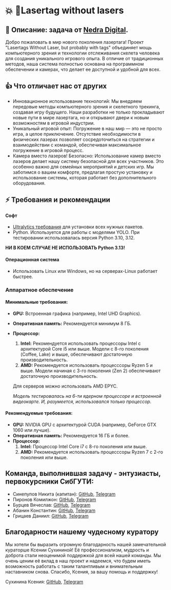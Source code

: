 #  💥 🔫Lasertag without lasers    
    
## 📝 **Описание:** задача от [Nedra Digital](https://nedra.digital).     
    
Добро пожаловать в мир нового поколения лазертага! Проект "Lasertags Without Laser, but probably with tags" объединяет мощь компьютерного зрения и технологии отслеживания скелета человека для создания уникального игрового опыта. В отличие от традиционных методов, наша система полностью основана на программном обеспечении и камерах, что делает ее доступной и удобной для всех.    
  
## 👍 **Что отличает нас от других**    
- Инновационное использование технологий: Мы внедряем передовые методы компьютерного зрения и скелетного трекинга, создавая игру будущего. Наши разработки не только прокладывают новые пути в мире лазертага, но и открывают двери к новым возможностям в игровой индустрии.  
- Уникальный игровой опыт: Погружение в наш мир — это не просто игра, а целое приключение. Отсутствие необходимости в физических лазерах позволяет сосредоточиться на стратегии и взаимодействии с командой, обеспечивая максимальное погружение в игровой процесс.  
- Камера вместо лазеров! Безопасно: Использование камер вместо лазеров делает нашу систему безопасной для всех участников. Это особенно важно для семейных мероприятий и детских игр. Мы заботимся о вашем комфорте, предлагая простую установку и использование системы, которая работает без дополнительного оборудования.  
  
## ⚡ Требования и рекомендации    
#### Софт    
 - [Ultralytics требования](https://github.com/ultralytics/ultralytics/blob/main/pyproject.toml) для установки всех нужных пакетов.    
 - Python. Используется для работы с моделями YOLO. При тестировании использовалась версия Python 3.10, 3.12.     
    
**НИ В КОЕМ СЛУЧАЕ НЕ ИСПОЛЬЗОВАТЬ Python 3.13!**  
#### Операционная система    
 - Использовать Linux или Windows, но на серверах-Linux работает быстрее.    
### Аппаратное обеспечение     
#### **Минимальные требования:**  
- **GPU:** Встроенная графика (например, Intel UHD Graphics).    
- **Оперативная память:** Рекомендуется минимум 8 ГБ.    
- **Процессор:**    
    1. **Intel:** Рекомендуется использовать процессоры Intel с архитектурой Core i5 или выше. Модели с 8-го поколения (Coffee, Lake) и выше, обеспечивают достаточную производительность.    
    2. **AMD:** Рекомендуется использовать процесссоры Ryzen 5 и выше. Модели начиная с 3-го поколения (Zen 2) обеспечивают достаточную производительность.    
    
    Для серверов можно использовать AMD EPYC.    
    
    *Модель тестировалась на 6-ти ядерном процессоре и встроенной видеокарте. И, разумеется, использовался только процессор.*  
#### **Рекомендуемые требования:**  
- **GPU:** NVIDIA GPU с архитектурой CUDA (например, GeForce GTX 1060 или лучше).    
- **Оперативная память:** Рекомендуется 16 ГБ и более.    
- **Процессор:**    
    1. **Intel:** Процессор Intel Core i7 с 8-го поколения или выше.     
    2. **AMD:** Рекомендуется использовать процесссоры Ryzen 7 с 2-го поколения или выше.    
## Команда, выполнившая задачу - энтузиасты, первокурсники СибГУТИ:  
  
- Синепупов Никита (капитан): [GitHub](https://github.com/Binequation), [Telegram](https://t.me/binequation)    
- Пиронов Комилжон: [GitHub](https://github.com/Kamaznaut), [Telegram](https://t.me/Kamaznaut)    
- Бурцев Вячеслав: [GitHub](https://github.com/reduct56), [Telegram](https://t.me/stoof00)    
- Абанин Константин: [GitHub](https://github.com/roguenaf), [Telegram](https://t.me/kostyuganl)    
- Грицаев Даниил: [GitHub](https://github.com/daniilgricaev), [Telegram](https://t.me/daniil_gricaev)    
    
## Благодарности нашему чудесному куратору    

Мы хотели бы выразить огромную благодарность нашей замечательной кураторше Ксении Сухининой! Её профессионализм, мудрость и доброта стали неоценимой поддержкой для всей нашей команды. Мы очень ценим её вклад в наш проект и надеемся, что будем иметь возможность работать с таким талантливым и внимательным наставником снова. Спасибо, Ксения, за вашу помощь и поддержку!    
    
Сухинина Ксения: [GitHub](https://github.com/sukhininak), [Telegram](https://t.me/ksyusha_sukhinina)